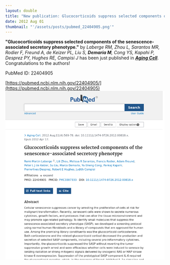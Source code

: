 ```yaml
---
layout: double
title: "New publication: Glucocorticoids suppress selected components of the senescence-associated secretory phenotype"
date: 2012 Aug 01
thumbnail: "'/assets/posts/pubmed_22404905.png'"
---
```

<strong>"Glucocorticoids suppress selected components of the senescence-associated secretory phenotype."</strong> by <em>Laberge RM, Zhou L, Sarantos MR, Rodier F, Freund A, de Keizer PL, Liu S, <strong>Demaria M</strong>, Cong YS, Kapahi P, Desprez PY, Hughes RE, Campisi J</em>  has been just published in <em><strong><ins>Aging Cell</ins></strong></em>.
Congratulations to the authors!
    
PubMed ID: 22404905
    
[https://pubmed.ncbi.nlm.nih.gov/22404905/](https://pubmed.ncbi.nlm.nih.gov/22404905)
![](/assets/posts/pubmed_22404905.png)
